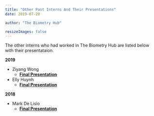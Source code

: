 ```yaml
---
title: "Other Past Interns And Their Presentations"
date: 2019-07-20

author: "The Biometry Hub"

resizeImages: false
---
```

The other interns who had worked in The Biometry Hub are listed below with their presentataion.

**2019**
- Ziyang Wong 
  - **[Final Presentation](/presentations/Ziyang/Internship-Presentation.pdf)**
- Elly Huynh 
  - **[Final Presentation](/presentations/Elly/Internship-Presentation.pdf)**

**2018**
- Mark De Lisio
  - **[Final Presentation](/presentations/Mark/Internship-Presentation.pdf)**